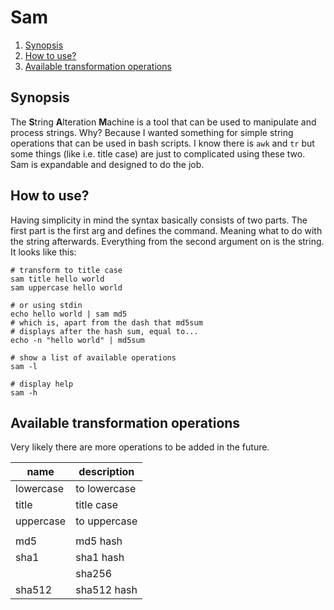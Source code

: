 # Sam

<!--- mdtoc: toc begin -->

1.	[Synopsis](#synopsis)
2.	[How to use?](#how-to-use-)
3.	[Available transformation operations](#available-transformation-operations)<!--- mdtoc: toc end -->

## Synopsis

The **S**tring **A**lteration **M**achine is a tool that can be used to manipulate and process strings. Why? Because I wanted something for simple string operations that can be used in bash scripts. I know there is `awk` and `tr` but some things (like i.e. title case) are just to complicated using these two. Sam is expandable and designed to do the job.

## How to use?

Having simplicity in mind the syntax basically consists of two parts. The first part is the first arg and defines the command. Meaning what to do with the string afterwards. Everything from the second argument on is the string. It looks like this:

```shell
# transform to title case
sam title hello world
sam uppercase hello world

# or using stdin
echo hello world | sam md5
# which is, apart from the dash that md5sum
# displays after the hash sum, equal to...
echo -n "hello world" | md5sum

# show a list of available operations
sam -l

# display help
sam -h
```

## Available transformation operations

Very likely there are more operations to be added in the future.

| name      | description  |
|-----------|--------------|
| lowercase | to lowercase |
| title     | title case   |
| uppercase | to uppercase |
|           |              |
| md5       | md5 hash     |
| sha1      | sha1 hash    |
|           | sha256       |
| sha512    | sha512 hash  |
